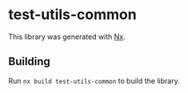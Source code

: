 # test-utils-common

This library was generated with [Nx](https://nx.dev).

## Building

Run `nx build test-utils-common` to build the library.
